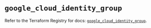 # `google_cloud_identity_group`

Refer to the Terraform Registry for docs: [`google_cloud_identity_group`](https://registry.terraform.io/providers/hashicorp/google/5.25.0/docs/resources/cloud_identity_group).
